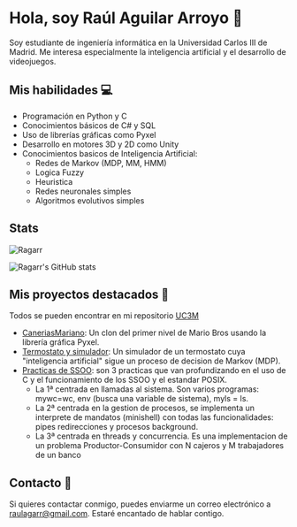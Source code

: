 # Hola, soy Raúl Aguilar Arroyo 👋

Soy estudiante de ingeniería informática en la Universidad Carlos III de Madrid. Me interesa especialmente la inteligencia artificial y el desarrollo de videojuegos.

## Mis habilidades 💻

- Programación en Python y C
- Conocimientos básicos de C# y SQL
- Uso de librerías gráficas como Pyxel
- Desarrollo en motores 3D y 2D como Unity
- Conocimientos basicos de Inteligencia Artificial:
  - Redes de Markov (MDP, MM, HMM)
  - Logica Fuzzy
  - Heuristica 
  - Redes neuronales simples
  - Algoritmos evolutivos simples

## Stats
<p><img align="center" src="https://github-readme-stats.vercel.app/api/top-langs?username=Ragarr&show_icons=true&locale=en&layout=compact" alt="Ragarr" /></p>

![Ragarr's GitHub stats](https://github-readme-stats.vercel.app/api?username=Ragarr&show_icons=true&theme=transparent)

## Mis proyectos destacados 🚀
Todos se pueden encontrar en mi repositorio [UC3M](https://github.com/Ragarr/UC3M)
- [CaneriasMariano](https://github.com/Ragarr/UC3M/tree/main/Proyectos%20y%20practicas/1%C2%BA/Programacion/Proyecto%20-%20Mario%20Bros): Un clon del primer nivel de Mario Bros usando la librería gráfica Pyxel.
- [Termostato y simulador](https://github.com/Ragarr/UC3M/tree/main/Proyectos%20y%20practicas/2%C2%BA/Inteligencia%20Artificial/Proyecto): Un simulador de un termostato cuya "inteligencia artificial" sigue un proceso de decision de Markov (MDP).
- [Practicas de SSOO](https://github.com/Ragarr/UC3M/tree/main/Proyectos%20y%20practicas/2%C2%BA/Sistemas%20operativos): son 3 practicas que van profundizando en el uso de C y el funcionamiento de los SSOO y el estandar POSIX. 
  - La 1ª centrada en llamadas al sistema. Son varios programas: mywc=wc, env (busca una variable de sistema), myls = ls.
  - La 2ª centrada en la gestion de procesos, se implementa un interprete de mandatos (minishell) con todas las funcionalidades: pipes redirecciones y procesos background.
  - La 3ª centrada en threads y concurrencia. Es una implementacion de un problema Productor-Consumidor con N cajeros y M trabajadores de un banco

## Contacto 📧

Si quieres contactar conmigo, puedes enviarme un correo electrónico a raulagarr@gmail.com. Estaré encantado de hablar contigo.
